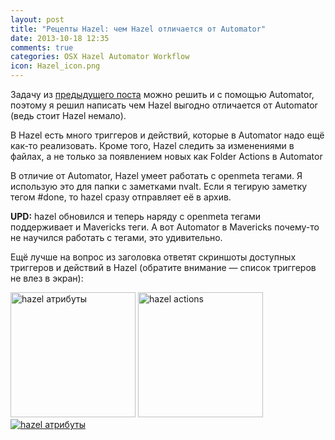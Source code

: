 ```yaml
---
layout: post
title: "Рецепты Hazel: чем Hazel отличается от Automator"
date: 2013-10-18 12:35
comments: true
categories: OSX Hazel Automator Workflow
icon: Hazel_icon.png
---
```

Задачу из [предыдущего поста](http://paul.elms.pro/blog/2013/10/18/hazel-clean-desktop/) можно решить и с помощью Automator, поэтому я решил написать чем Hazel выгодно отличается от Automator (ведь стоит Hazel немало).

В Hazel есть много триггеров и действий, которые в Automator надо ещё как-то реализовать. Кроме того, Hazel следить за изменениями в файлах, а не только за появлением новых как Folder Actions в Automator

В отличие от Automator, Hazel умеет работать с openmeta тегами. Я использую это для папки с заметками nvalt. Если я тегирую заметку тегом #done, то hazel сразу отправляет её в архив.

**UPD:** hazel обновился и теперь наряду с openmeta тегами поддерживает и Mavericks теги. А вот Automator в Mavericks почему-то не научился работать с тегами, это удивительно.

Ещё лучше на вопрос из заголовка ответят скриншоты доступных триггеров и действий в Hazel (обратите внимание — список триггеров не влез в экран):
<!--more-->

<a class="screenshot" href="https://www.monosnap.com/image/xOtmn6UWWjiap7FKWgnhDv2Y2.png" rel="screenshot" title="Список часто используемых атрибутов"><img src="https://www.monosnap.com/image/xOtmn6UWWjiap7FKWgnhDv2Y2.png" alt="hazel атрибуты" style="width: 200px;" /></a>
<a class="screenshot" href="https://www.monosnap.com/image/cXupe49q8wV69hCMlikJW58EL.png" rel="screenshot" title="Список действий"><img src="https://www.monosnap.com/image/cXupe49q8wV69hCMlikJW58EL.png" alt="hazel actions" style="width: 200px;" /></a>
<a class="screenshot" href="https://www.monosnap.com/image/lJDhF2BIdtmvyikyEyxv8wbKl.png" rel="screenshot" title="Полный список атрибутов (обратите внимание на положение скролла)"><img src="https://www.monosnap.com/image/lJDhF2BIdtmvyikyEyxv8wbKl.png" alt="hazel атрибуты" /></a>